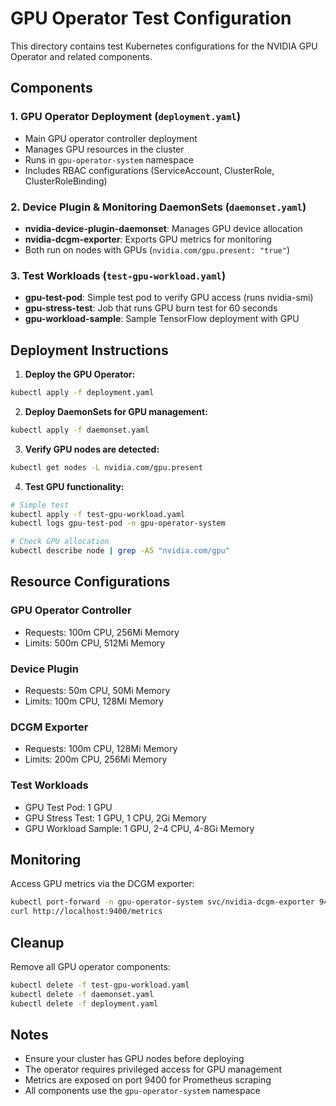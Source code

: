 # GPU Operator Test Configuration

This directory contains test Kubernetes configurations for the NVIDIA GPU Operator and related components.

## Components

### 1. GPU Operator Deployment (`deployment.yaml`)
- Main GPU operator controller deployment
- Manages GPU resources in the cluster
- Runs in `gpu-operator-system` namespace
- Includes RBAC configurations (ServiceAccount, ClusterRole, ClusterRoleBinding)

### 2. Device Plugin & Monitoring DaemonSets (`daemonset.yaml`)
- **nvidia-device-plugin-daemonset**: Manages GPU device allocation
- **nvidia-dcgm-exporter**: Exports GPU metrics for monitoring
- Both run on nodes with GPUs (`nvidia.com/gpu.present: "true"`)

### 3. Test Workloads (`test-gpu-workload.yaml`)
- **gpu-test-pod**: Simple test pod to verify GPU access (runs nvidia-smi)
- **gpu-stress-test**: Job that runs GPU burn test for 60 seconds
- **gpu-workload-sample**: Sample TensorFlow deployment with GPU

## Deployment Instructions

1. **Deploy the GPU Operator:**
```bash
kubectl apply -f deployment.yaml
```

2. **Deploy DaemonSets for GPU management:**
```bash
kubectl apply -f daemonset.yaml
```

3. **Verify GPU nodes are detected:**
```bash
kubectl get nodes -L nvidia.com/gpu.present
```

4. **Test GPU functionality:**
```bash
# Simple test
kubectl apply -f test-gpu-workload.yaml
kubectl logs gpu-test-pod -n gpu-operator-system

# Check GPU allocation
kubectl describe node | grep -A5 "nvidia.com/gpu"
```

## Resource Configurations

### GPU Operator Controller
- Requests: 100m CPU, 256Mi Memory
- Limits: 500m CPU, 512Mi Memory

### Device Plugin
- Requests: 50m CPU, 50Mi Memory  
- Limits: 100m CPU, 128Mi Memory

### DCGM Exporter
- Requests: 100m CPU, 128Mi Memory
- Limits: 200m CPU, 256Mi Memory

### Test Workloads
- GPU Test Pod: 1 GPU
- GPU Stress Test: 1 GPU, 1 CPU, 2Gi Memory
- GPU Workload Sample: 1 GPU, 2-4 CPU, 4-8Gi Memory

## Monitoring

Access GPU metrics via the DCGM exporter:
```bash
kubectl port-forward -n gpu-operator-system svc/nvidia-dcgm-exporter 9400:9400
curl http://localhost:9400/metrics
```

## Cleanup

Remove all GPU operator components:
```bash
kubectl delete -f test-gpu-workload.yaml
kubectl delete -f daemonset.yaml
kubectl delete -f deployment.yaml
```

## Notes

- Ensure your cluster has GPU nodes before deploying
- The operator requires privileged access for GPU management
- Metrics are exposed on port 9400 for Prometheus scraping
- All components use the `gpu-operator-system` namespace